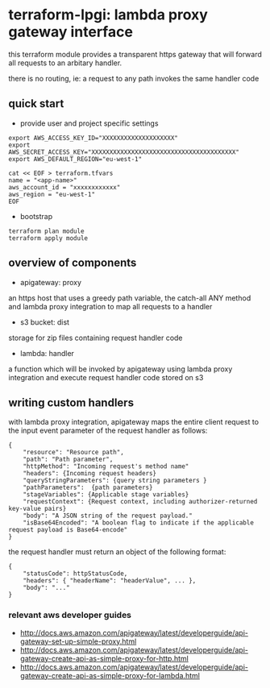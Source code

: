 # terraform-lpgi: lambda proxy gateway interface

this terraform module provides a transparent https gateway that will forward
all requests to an arbitary handler.

there is no routing, ie: a request to any path invokes the same handler code

## quick start

* provide user and project specific settings

```
export AWS_ACCESS_KEY_ID="XXXXXXXXXXXXXXXXXXXX"
export AWS_SECRET_ACCESS_KEY="XXXXXXXXXXXXXXXXXXXXXXXXXXXXXXXXXXXXXXXX"
export AWS_DEFAULT_REGION="eu-west-1"

cat << EOF > terraform.tfvars
name = "<app-name>"
aws_account_id = "xxxxxxxxxxxx"
aws_region = "eu-west-1"
EOF
```

* bootstrap

```
terraform plan module
terraform apply module
```

## overview of components

* apigateway: proxy

an https host that uses a greedy path variable, the catch-all ANY method and
lambda proxy integration to map all requests to a handler

* s3 bucket: dist

storage for zip files containing request handler code

* lambda: handler

a function which will be invoked by apigateway using lambda proxy integration
and execute request handler code stored on s3

## writing custom handlers

with lambda proxy integration, apigateway maps the entire client request to the
input event parameter of the request handler as follows:

```
{
    "resource": "Resource path",
    "path": "Path parameter",
    "httpMethod": "Incoming request's method name"
    "headers": {Incoming request headers}
    "queryStringParameters": {query string parameters }
    "pathParameters":  {path parameters}
    "stageVariables": {Applicable stage variables}
    "requestContext": {Request context, including authorizer-returned key-value pairs}
    "body": "A JSON string of the request payload."
    "isBase64Encoded": "A boolean flag to indicate if the applicable request payload is Base64-encode"
}
```

the request handler must return an object of the following format:

```
{
    "statusCode": httpStatusCode,
    "headers": { "headerName": "headerValue", ... },
    "body": "..."
}
```

### relevant aws developer guides

* http://docs.aws.amazon.com/apigateway/latest/developerguide/api-gateway-set-up-simple-proxy.html
* http://docs.aws.amazon.com/apigateway/latest/developerguide/api-gateway-create-api-as-simple-proxy-for-http.html
* http://docs.aws.amazon.com/apigateway/latest/developerguide/api-gateway-create-api-as-simple-proxy-for-lambda.html
